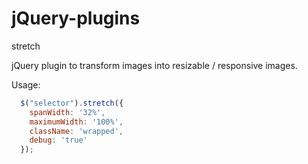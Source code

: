 jQuery-plugins
==============

stretch

jQuery plugin to transform images into resizable / responsive images. 

Usage: 
```javascript
  $("selector").stretch({
	spanWidth: '32%',
	maximumWidth: '100%',
	className: 'wrapped',
	debug: 'true'
  });
```

